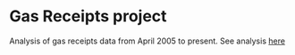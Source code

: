 # Gas Receipts project

Analysis of gas receipts data from April 2005 to present.  See analysis [here](https://nhoteling.github.io/gasreceipts/)
